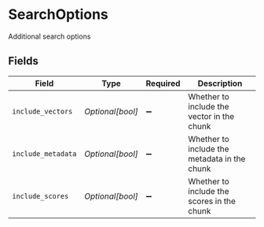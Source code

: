 # SearchOptions

Additional search options


## Fields

| Field                                        | Type                                         | Required                                     | Description                                  |
| -------------------------------------------- | -------------------------------------------- | -------------------------------------------- | -------------------------------------------- |
| `include_vectors`                            | *Optional[bool]*                             | :heavy_minus_sign:                           | Whether to include the vector in the chunk   |
| `include_metadata`                           | *Optional[bool]*                             | :heavy_minus_sign:                           | Whether to include the metadata in the chunk |
| `include_scores`                             | *Optional[bool]*                             | :heavy_minus_sign:                           | Whether to include the scores in the chunk   |